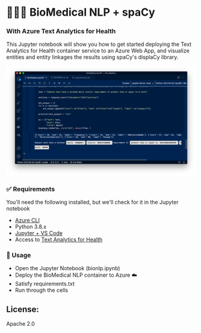 # 👩🏽‍⚕️ BioMedical NLP + spaCy
### With Azure Text Analytics for Health

This Jupyter notebook will show you how to get started deploying the Text Analytics for Health container service to an Azure Web App, and visualize entities and entity linkages the results using spaCy's displaCy library.

![screenshot](screenshot.png)

### ✅ Requirements
You'll need the following installed, but we'll check for it in the Jupyter notebook


- [Azure CLI](https://docs.microsoft.com/en-us/cli/azure/install-azure-cli?view=azure-cli-latest)
- Python 3.8.x 
- [Jupyter + VS Code](https://code.visualstudio.com/docs/python/jupyter-support)
- Access to [Text Analytics for Health](https://forms.office.com/Pages/ResponsePage.aspx?id=v4j5cvGGr0GRqy180BHbRyQZ7B8Cg2FEjpibPziwPcZUNlQ4SEVORFVLTjlBSzNLRlo0UzRRVVNPVy4u)

### 🎯 Usage 

- Open the Jupyter Notebook (bionlp.ipynb)
- Deploy the BioMedical NLP container to Azure ☁️
- Satisfy requirements.txt 
- Run through the cells

## License:

Apache 2.0